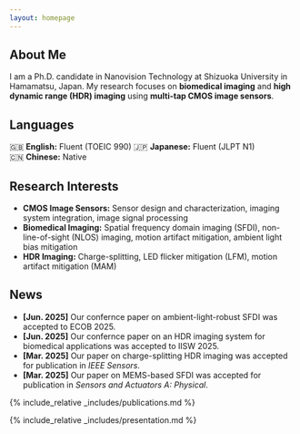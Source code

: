 ```yaml
---
layout: homepage
---
```


## About Me

I am a Ph.D. candidate in Nanovision Technology at Shizuoka University in Hamamatsu, Japan. My research focuses on **biomedical imaging** and **high dynamic range (HDR) imaging** using **multi-tap CMOS image sensors**.

## Languages

🇬🇧 **English:** Fluent (TOEIC 990) 🇯🇵 **Japanese:** Fluent (JLPT N1) 🇨🇳 **Chinese:** Native

## Research Interests

- **CMOS Image Sensors:** Sensor design and characterization, imaging system integration, image signal processing  
- **Biomedical Imaging:** Spatial frequency domain imaging (SFDI), non-line-of-sight (NLOS) imaging, motion artifact mitigation, ambient light bias mitigation  
- **HDR Imaging:** Charge-splitting, LED flicker mitigation (LFM), motion artifact mitigation (MAM)

## News

- **[Jun. 2025]** Our confernce paper on ambient-light-robust SFDI was accepted to ECOB 2025.  
- **[Jun. 2025]** Our confernce paper on an HDR imaging system for biomedical applications was accepted to IISW 2025.  
- **[Mar. 2025]** Our paper on charge-splitting HDR imaging was accepted for publication in *IEEE Sensors*.  
- **[Mar. 2025]** Our paper on MEMS-based SFDI was accepted for publication in *Sensors and Actuators A: Physical*.

{% include_relative _includes/publications.md %}

{% include_relative _includes/presentation.md %}
